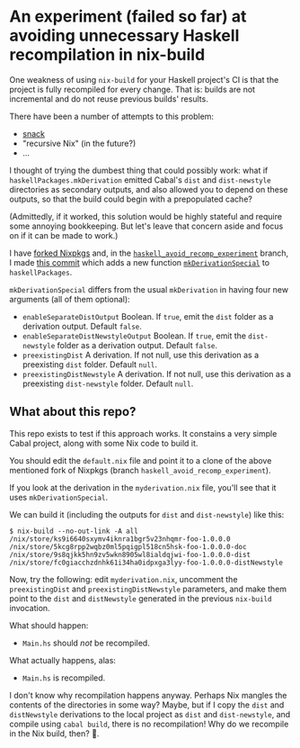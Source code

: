 # An experiment (failed so far) at avoiding unnecessary Haskell recompilation in nix-build

One weakness of using `nix-build` for your Haskell project's CI is that the project is fully recompiled for every change. That is: builds are not incremental and do not reuse previous builds' results.

There have been a number of attempts to this problem:

- [snack](https://github.com/nmattia/snack)
- "recursive Nix" (in the future?)
- ...

I thought of trying the dumbest thing that could possibly work: what if `haskellPackages.mkDerivation` emitted Cabal's `dist` and `dist-newstyle` directories as secondary outputs, and also allowed you to depend on these outputs, so that the build could begin with a prepopulated cache?

(Admittedly, if it worked, this solution would be highly stateful and require some annoying bookkeeping. But let's leave that concern aside and focus on if it can be made to work.)

I have [forked Nixpkgs](https://github.com/danidiaz/nixpkgs) and, in the [`haskell_avoid_recomp_experiment`](https://github.com/danidiaz/nixpkgs/tree/haskell_avoid_recomp_experiment) branch, I made [this commit](https://github.com/danidiaz/nixpkgs/commit/73801a39f303a4d59394a09b8adda49a52bd832c) which adds a new function [`mkDerivationSpecial`](https://github.com/danidiaz/nixpkgs/blob/73801a39f303a4d59394a09b8adda49a52bd832c/pkgs/development/haskell-modules/make-package-set.nix#L99) to `haskellPackages`.

`mkDerivationSpecial` differs from the usual `mkDerivation` in having four new arguments (all of them optional):

- `enableSeparateDistOutput` Boolean. If `true`, emit the `dist` folder as a derivation output. Default `false`.
- `enableSeparateDistNewstyleOutput` Boolean. If `true`, emit the `dist-newstyle` folder as a derivation output. Default `false`.
- `preexistingDist` A derivation. If not null, use this derivation as a preexisting `dist` folder. Default `null`.
- `preexistingDistNewstyle` A derivation. If not null, use this derivation as a preexisting `dist-newstyle` folder. Default `null`.

## What about this repo?

This repo exists to test if this approach works. It constains a very simple Cabal project, along with some Nix code to build it.

You should edit the `default.nix` file and point it to a clone of the above mentioned fork of Nixpkgs (branch `haskell_avoid_recomp_experiment`).

If you look at the derivation in the `myderivation.nix` file, you'll see that it uses `mkDerivationSpecial`.

We can build it (including the outputs for `dist` and `dist-newstyle`) like this:

    $ nix-build --no-out-link -A all
	/nix/store/ks9i6640sxymv4iknra1bgr5v23nhqmr-foo-1.0.0.0
	/nix/store/5kcg8rpp2wqbz0ml5pqigpl518cn5hsk-foo-1.0.0.0-doc
	/nix/store/9s8qjkk5hn9zv5wkn8905wl8ialdqjwi-foo-1.0.0.0-dist
	/nix/store/fc0giacchzdnhk61i34ha0idpxga3lyy-foo-1.0.0.0-distNewstyle

Now, try the following: edit `myderivation.nix`, uncomment the `preexistingDist` and `preexistingDistNewstyle` parameters, and make them point to the `dist` and `distNewstyle` generated in the previous `nix-build` invocation.

What should happen:

- `Main.hs` should *not* be recompiled.

What actually happens, alas:

- `Main.hs` is recompiled.

I don't know why recompilation happens anyway. Perhaps Nix mangles the contents of the directories in some way? Maybe, but if I copy the `dist` and `distNewstyle` derivations to the local project as `dist` and `dist-newstyle`, and compile using `cabal build`, there is no recompilation! Why do we recompile in the Nix build, then? 🤔.

